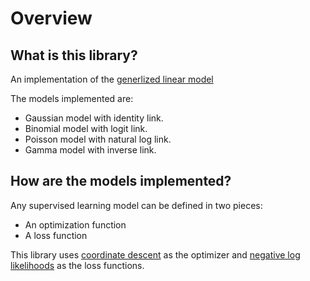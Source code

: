 # Overview

## What is this library?
An implementation of the [generlized linear model](https://en.wikipedia.org/wiki/Generalized_linear_model)

The models implemented are:
* Gaussian model with identity link.
* Binomial model with logit link.
* Poisson model with natural log link.
* Gamma model with inverse link.

## How are the models implemented?
Any supervised learning model can be defined in two pieces:
* An optimization function
* A loss function

This library uses [coordinate descent](https://en.wikipedia.org/wiki/Coordinate_descent) as the optimizer and 
[negative log likelihoods](https://en.wikipedia.org/wiki/Likelihood_function) as the loss functions.

